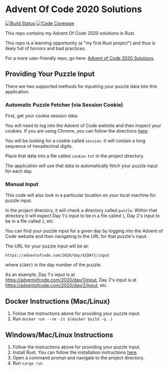 # Advent Of Code 2020 Solutions

[![Build Status](https://travis-ci.org/akaritakai/AdventOfCode2020-Rust.svg)](https://travis-ci.org/akaritakai/AdventOfCode2020-Rust)
[![Code Coverage](https://img.shields.io/codecov/c/github/akaritakai/AdventOfCode2020-Rust.svg)](https://codecov.io/gh/akaritakai/AdventOfCode2020-Rust)

This repo contains my Advent Of Code 2020 solutions in Rust.

This repo is a learning opportunity (a "my first Rust project") and thus is likely full of horrors and bad practices.

For a more user-friendly repo, go here: [Advent of Code 2020 Solutions](https://github.com/akaritakai/AdventOfCode2020).

## Providing Your Puzzle Input

There are two supported methods for inputting your puzzle data into this application.

### Automatic Puzzle Fetcher (via Session Cookie)

First, get your cookie session data.

You will need to log into the Advent of Code website and then inspect your cookies.
If you are using Chrome, you can follow the directions [here](https://developers.google.com/web/tools/chrome-devtools/storage/cookies).

You will be looking for a cookie called `session`. It will contain a long sequence of hexadecimal digits.

Place that data into a file called `cookie.txt` in the project directory.

The application will use that data to automatically fetch your puzzle input for each day.

### Manual Input

This code will also look in a particular location on your local machine for puzzle input.

In the project directory, it will check a directory called `puzzle`.
Within that directory it will expect Day 1's input to be in a file called `1`, Day 2's input to be in a file called `2`, etc.
 
You can find your puzzle input for a given day by logging into the Advent of Code website and then navigating to the URL
for that puzzle's input.

The URL for your puzzle input will be at:
```
https://adventofcode.com/2020/day/${DAY}/input
```
where `${DAY}` is the day number of the puzzle.

As an example, Day 1's input is at https://adventofcode.com/2020/day/1/input,
Day 2's input is at https://adventofcode.com/2020/day/2/input, etc.

## Docker Instructions (Mac/Linux)

1. Follow the instructions above for providing your puzzle input.
2. Run `docker run --rm -it $(docker build -q .)`

## Windows/Mac/Linux Instructions

1. Follow the instructions above for providing your puzzle input.
2. Install Rust. You can follow the installation instructions [here](https://www.rust-lang.org/tools/install).
3. Open a command prompt and navigate to the project directory.
4. Run `cargo run`
